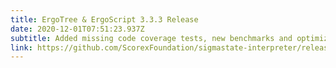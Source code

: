 ```yaml
---
title: ErgoTree & ErgoScript 3.3.3 Release
date: 2020-12-01T07:51:23.937Z
subtitle: Added missing code coverage tests, new benchmarks and optimizations
link: https://github.com/ScorexFoundation/sigmastate-interpreter/releases/tag/v3.3.3
---
```

